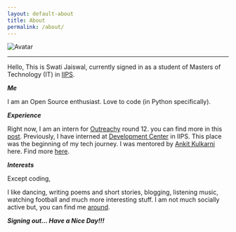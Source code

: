 ```yaml
---
layout: default-about
title: About
permalink: /about/
---
```


![Avatar](http://www.gravatar.com/avatar/4b21fec52016508a032b81c7ac15b3c6)

* * *

   Hello, This is Swati Jaiswal, currently signed in as a student of Masters of Technology (IT) in [IIPS](http://iips.edu.in/).

   _**Me**_

   I am an Open Source enthusiast. Love to code (in Python specifically).

   _**Experience**_
  
   Right now, I am an intern for [Outreachy](https://www.gnome.org/outreachy/) round 12. you can find more in this [post](/outreachy/dont-give-up-till-you-get-in/).
Previously, I have interned at [Development Center](http://www.iips.dauniv.ac.in/dc.php) in IIPS. This place was the beginning of my tech journey. I was mentored by [Ankit Kulkarni](https://i.ankul.in) here. Find more [here](/mentors/Ankit-kulkarni/to-the-mentor/).

   _**Interests**_

   Except coding,

   I like dancing, writing poems and short stories, blogging, listening music, watching football and much more interesting stuff. I am not much socially active but, you can find me [around](/about/contact).

   _**Signing out... Have a Nice Day!!!**_
